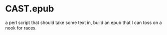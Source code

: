 CAST.epub
=========

a perl script that should take some text in, build an epub that I can toss on a nook for races.